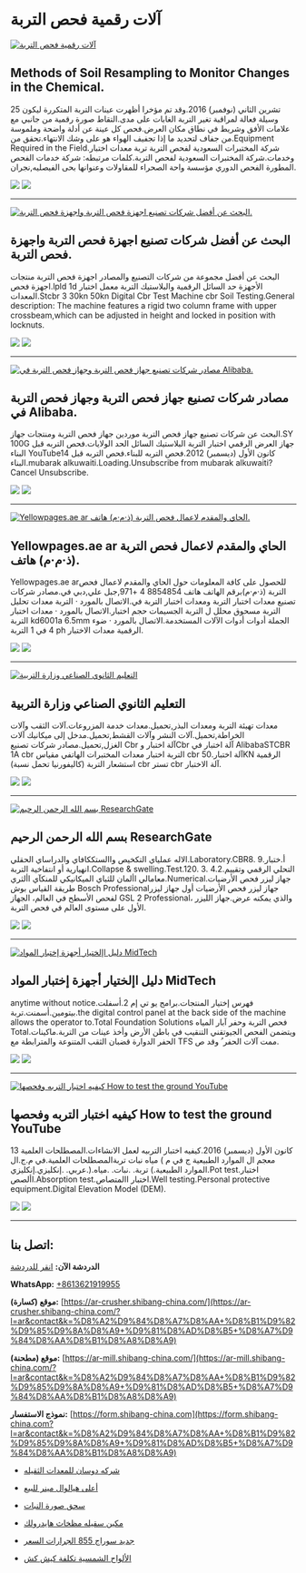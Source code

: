 # آلات رقمية فحص التربة

<a href="https://swt.shibang-china.com/?l=ar&img&k=%D8%A2%D9%84%D8%A7%D8%AA+%D8%B1%D9%82%D9%85%D9%8A%D8%A9+%D9%81%D8%AD%D8%B5+%D8%A7%D9%84%D8%AA%D8%B1%D8%A8%D8%A9" target="_blank">![آلات رقمية فحص التربة](http://static.shibang-china.com/all-800x300/357.jpg)</a>

## Methods of Soil Resampling to Monitor Changes in the Chemical.
25 تشرين الثاني (نوفمبر) 2016.وقد تم مؤخرا أظهرت عينات التربة المتكررة ليكون وسيلة فعالة لمراقبة تغير التربة الغابات على مدى.التقاط صورة رقمية من جانبي مع علامات الأفق وشريط في نطاق مكان العرض.فحص كل عينة عن أدلة واضحة وملموسة من جفاف لتحديد ما إذا تجفيف الهواء هو على وشك الانتهاء.تحقق من.Equipment Required in the Field.شركة المختبرات السعودية لفحص التربة تربة معدات اختبار وخدمات.شركة المختبرات السعودية لفحص التربة.كلمات مرتبطه: شركة خدمات الفحص المطورة الفحص الدوري مؤسسة واحة الصحراء للمقاولات وعنوانها بحى الفيصليه,نجران.


<a href="https://whatsapp.shibangsoft.com/WhatsApp.php" target="_blank" title="WhatsApp">![](http://static.shibang-china.com/icon/whatsapp.png)</a> <a href="https://swt.shibang-china.com/?l=ar&icon&k=%D8%A2%D9%84%D8%A7%D8%AA+%D8%B1%D9%82%D9%85%D9%8A%D8%A9+%D9%81%D8%AD%D8%B5+%D8%A7%D9%84%D8%AA%D8%B1%D8%A8%D8%A9" target="_blank">![](http://static.shibang-china.com/icon/chat-ar.png)</a>

---

<a href="https://swt.shibang-china.com/?l=ar&img&k=%D8%A2%D9%84%D8%A7%D8%AA+%D8%B1%D9%82%D9%85%D9%8A%D8%A9+%D9%81%D8%AD%D8%B5+%D8%A7%D9%84%D8%AA%D8%B1%D8%A8%D8%A9" target="_blank">![البحث عن أفضل شركات تصنيع اجهزة فحص التربة واجهزة فحص التربة.](http://static.shibang-china.com/all-800x300/941.jpg)</a>

## البحث عن أفضل شركات تصنيع اجهزة فحص التربة واجهزة فحص التربة.
البحث عن أفضل مجموعة من شركات التصنيع والمصادر اجهزة فحص التربة منتجات اجهزة فحص.lpld 1d الأجهزة حد السائل الرقمية والبلاستيك التربة معمل اختبار المعدات.Stcbr 3 30kn 50kn Digital Cbr Test Machine cbr Soil Testing.General description: The machine features a rigid two column frame with upper crossbeam,which can be adjusted in height and locked in position with locknuts.


<a href="https://whatsapp.shibangsoft.com/WhatsApp.php" target="_blank" title="WhatsApp">![](http://static.shibang-china.com/icon/whatsapp.png)</a> <a href="https://swt.shibang-china.com/?l=ar&icon&k=%D8%A2%D9%84%D8%A7%D8%AA+%D8%B1%D9%82%D9%85%D9%8A%D8%A9+%D9%81%D8%AD%D8%B5+%D8%A7%D9%84%D8%AA%D8%B1%D8%A8%D8%A9" target="_blank">![](http://static.shibang-china.com/icon/chat-ar.png)</a>

---

<a href="https://swt.shibang-china.com/?l=ar&img&k=%D8%A2%D9%84%D8%A7%D8%AA+%D8%B1%D9%82%D9%85%D9%8A%D8%A9+%D9%81%D8%AD%D8%B5+%D8%A7%D9%84%D8%AA%D8%B1%D8%A8%D8%A9" target="_blank">![مصادر شركات تصنيع جهاز فحص التربة وجهاز فحص التربة في Alibaba.](http://static.shibang-china.com/all-800x300/29.jpg)</a>

## مصادر شركات تصنيع جهاز فحص التربة وجهاز فحص التربة في Alibaba.
البحث عن شركات تصنيع جهاز فحص التربة موردين جهاز فحص التربة ومنتجات جهاز.SY 100G جهاز العرض الرقمي اختبار التربة البلاستيك السائل الحد الولايات.فحص التربه قبل البناء YouTube14 كانون الأول (ديسمبر) 2012.فحص التربه للبناء.فحص التربه قبل البناء.mubarak alkuwaiti.Loading.Unsubscribe from mubarak alkuwaiti? Cancel Unsubscribe.


<a href="https://whatsapp.shibangsoft.com/WhatsApp.php" target="_blank" title="WhatsApp">![](http://static.shibang-china.com/icon/whatsapp.png)</a> <a href="https://swt.shibang-china.com/?l=ar&icon&k=%D8%A2%D9%84%D8%A7%D8%AA+%D8%B1%D9%82%D9%85%D9%8A%D8%A9+%D9%81%D8%AD%D8%B5+%D8%A7%D9%84%D8%AA%D8%B1%D8%A8%D8%A9" target="_blank">![](http://static.shibang-china.com/icon/chat-ar.png)</a>

---

<a href="https://swt.shibang-china.com/?l=ar&img&k=%D8%A2%D9%84%D8%A7%D8%AA+%D8%B1%D9%82%D9%85%D9%8A%D8%A9+%D9%81%D8%AD%D8%B5+%D8%A7%D9%84%D8%AA%D8%B1%D8%A8%D8%A9" target="_blank">![Yellowpages.ae ar الحاي والمقدم لاعمال فحص التربة (ذ·م·م) هاتف.](http://static.shibang-china.com/all-800x300/1042.jpg)</a>

## Yellowpages.ae ar الحاي والمقدم لاعمال فحص التربة (ذ·م·م) هاتف.
Yellowpages.ae arللحصول على كافة المعلومات حول الحاي والمقدم لاعمال فحص التربة (ذ·م·م)برقم الهاتف هاتف 8854854 4 +971,جبل علي,دبي في.مصادر شركات تصنيع معدات اختبار التربة ومعدات اختبار التربة في.الاتصال بالمورد &middot; التربة معدات تحليل التربة مسحوق محلل ل التربة الجسيمات حجم اختبار.الاتصال بالمورد &middot; معدات اختبار التربة kd6001a 6.5mm الجملة أدوات أدوات الآلات المستخدمة.الاتصال بالمورد &middot; ضوء 4 في 1 التربة ph الرقمية معدات الاختبار.


<a href="https://whatsapp.shibangsoft.com/WhatsApp.php" target="_blank" title="WhatsApp">![](http://static.shibang-china.com/icon/whatsapp.png)</a> <a href="https://swt.shibang-china.com/?l=ar&icon&k=%D8%A2%D9%84%D8%A7%D8%AA+%D8%B1%D9%82%D9%85%D9%8A%D8%A9+%D9%81%D8%AD%D8%B5+%D8%A7%D9%84%D8%AA%D8%B1%D8%A8%D8%A9" target="_blank">![](http://static.shibang-china.com/icon/chat-ar.png)</a>

---

<a href="https://swt.shibang-china.com/?l=ar&img&k=%D8%A2%D9%84%D8%A7%D8%AA+%D8%B1%D9%82%D9%85%D9%8A%D8%A9+%D9%81%D8%AD%D8%B5+%D8%A7%D9%84%D8%AA%D8%B1%D8%A8%D8%A9" target="_blank">![التعليم الثانوي الصناعي وزارة التربية](http://static.shibang-china.com/all-800x300/607.jpg)</a>

## التعليم الثانوي الصناعي وزارة التربية
معدات تهيئة التربة ومعدات البذر,تحميل.معدات خدمة المزروعات.آلات الثقب وآلات الخراطة,تحميل.آلات النشر وآلات القشط,تحميل.مدخل إلى ميكانيك آلات الغزل,تحميل.مصادر شركات تصنيع Cbr آلة اختبار وCbr آلة اختبار في AlibabaSTCBR 1A cbr التربة اختبار معدات المختبرات الهاتفي مقياس cbr آلة اختبار.50KN الرقمية استشعار التربة (كاليفورنيا تحمل نسبة) cbr تستر cbr آلة الاختبار.


<a href="https://whatsapp.shibangsoft.com/WhatsApp.php" target="_blank" title="WhatsApp">![](http://static.shibang-china.com/icon/whatsapp.png)</a> <a href="https://swt.shibang-china.com/?l=ar&icon&k=%D8%A2%D9%84%D8%A7%D8%AA+%D8%B1%D9%82%D9%85%D9%8A%D8%A9+%D9%81%D8%AD%D8%B5+%D8%A7%D9%84%D8%AA%D8%B1%D8%A8%D8%A9" target="_blank">![](http://static.shibang-china.com/icon/chat-ar.png)</a>

---

<a href="https://swt.shibang-china.com/?l=ar&img&k=%D8%A2%D9%84%D8%A7%D8%AA+%D8%B1%D9%82%D9%85%D9%8A%D8%A9+%D9%81%D8%AD%D8%B5+%D8%A7%D9%84%D8%AA%D8%B1%D8%A8%D8%A9" target="_blank">![بسم الله الرحمن الرحيم ResearchGate](http://static.shibang-china.com/all-800x300/549.jpg)</a>

## بسم الله الرحمن الرحيم ResearchGate
الاله عملياي التكخيص واالستككافاي والدراساي الحقلي.Laboratory.CBR8. 9.أ.ختبار انهيارية أو انتفاخية التربة.Collapse &amp; swelling.Test.120. 3. 4.2.التحلي الرقمي وتقييم معامالي األمان للثباي الميكانيكي للمنكآي األثري.Numerical.جهاز ليزر فحص الأرضيات طريقة القياس بوش Bosch Professionalجهاز ليزر فحص الأرضيات أول جهاز ليزر لفحص الأسطح في العالم، الجهاز GSL 2 Professional، والذي يمكنه عرض.جهاز الليزر الأول على مستوى العالم في فحص التربة.


<a href="https://whatsapp.shibangsoft.com/WhatsApp.php" target="_blank" title="WhatsApp">![](http://static.shibang-china.com/icon/whatsapp.png)</a> <a href="https://swt.shibang-china.com/?l=ar&icon&k=%D8%A2%D9%84%D8%A7%D8%AA+%D8%B1%D9%82%D9%85%D9%8A%D8%A9+%D9%81%D8%AD%D8%B5+%D8%A7%D9%84%D8%AA%D8%B1%D8%A8%D8%A9" target="_blank">![](http://static.shibang-china.com/icon/chat-ar.png)</a>

---

<a href="https://swt.shibang-china.com/?l=ar&img&k=%D8%A2%D9%84%D8%A7%D8%AA+%D8%B1%D9%82%D9%85%D9%8A%D8%A9+%D9%81%D8%AD%D8%B5+%D8%A7%D9%84%D8%AA%D8%B1%D8%A8%D8%A9" target="_blank">![دليل اإلختيار أجهزة إختبار المواد MidTech](http://static.shibang-china.com/all-800x300/659.jpg)</a>

## دليل اإلختيار أجهزة إختبار المواد MidTech
anytime without notice.ﻓﻬﺮﺱ ﺇﺧﺘﻴﺎﺭ ﺍﻟﻤﻨﺘﺠﺎﺕ.ﺑﺮﺍﻣﺞ ﻳﻮ ﺗﻲ ﺇﻡ 2.ﺃﺳﻔﻠﺖ ﺑﻴﺘﻮﻣﻴﻦ.ﺃﺳﻤﻨﺖ.ﺗﺮﺑﺔ.the digital control panel at the back side of the machine allows the operator to.Total Foundation Solutions فحص التربة وحفر آبار المياه Total.ويتضمن الفحص الجيوتقني التنقيب في باطن الأرض وأخذ عينات من التربة.ماكينات الحفر الدوارة قضبان الثقب المتنوعة والمترابطة مع TFS ممت آلات الحفر ُ وقد ص.


<a href="https://whatsapp.shibangsoft.com/WhatsApp.php" target="_blank" title="WhatsApp">![](http://static.shibang-china.com/icon/whatsapp.png)</a> <a href="https://swt.shibang-china.com/?l=ar&icon&k=%D8%A2%D9%84%D8%A7%D8%AA+%D8%B1%D9%82%D9%85%D9%8A%D8%A9+%D9%81%D8%AD%D8%B5+%D8%A7%D9%84%D8%AA%D8%B1%D8%A8%D8%A9" target="_blank">![](http://static.shibang-china.com/icon/chat-ar.png)</a>

---

<a href="https://swt.shibang-china.com/?l=ar&img&k=%D8%A2%D9%84%D8%A7%D8%AA+%D8%B1%D9%82%D9%85%D9%8A%D8%A9+%D9%81%D8%AD%D8%B5+%D8%A7%D9%84%D8%AA%D8%B1%D8%A8%D8%A9" target="_blank">![كيفيه اختبار التربه وفحصها How to test the ground YouTube](http://static.shibang-china.com/all-800x300/250.jpg)</a>

## كيفيه اختبار التربه وفحصها How to test the ground YouTube
13 كانون الأول (ديسمبر) 2016.كيفيه اختبار التربيه لعمل الانشاءات.المصطلحات العلمية معجم ال الموارد الطبيعية ج في م ) مياه نبات تربةالمصطلحات العلمية.في م.ج.ال الموارد الطبيعية.) تربة. .نبات. .مياه.(.عربي. .إنكليزي.إنكليزي.Pot test.اختبار األصص.Absorption test.اختبار االمتصاص.Well testing.Personal protective equipment.Digital Elevation Model (DEM).


<a href="https://whatsapp.shibangsoft.com/WhatsApp.php" target="_blank" title="WhatsApp">![](http://static.shibang-china.com/icon/whatsapp.png)</a> <a href="https://swt.shibang-china.com/?l=ar&icon&k=%D8%A2%D9%84%D8%A7%D8%AA+%D8%B1%D9%82%D9%85%D9%8A%D8%A9+%D9%81%D8%AD%D8%B5+%D8%A7%D9%84%D8%AA%D8%B1%D8%A8%D8%A9" target="_blank">![](http://static.shibang-china.com/icon/chat-ar.png)</a>

---
## اتصل بنا:

**الدردشة الآن:** [انقر للدردشة](https://swt.shibang-china.com?l=ar&contact&k=%D8%A2%D9%84%D8%A7%D8%AA+%D8%B1%D9%82%D9%85%D9%8A%D8%A9+%D9%81%D8%AD%D8%B5+%D8%A7%D9%84%D8%AA%D8%B1%D8%A8%D8%A9)

**WhatsApp:**  [+8613621919955](https://whatsapp.shibangsoft.com/WhatsApp.php)

**موقع (كسارة):** [https://ar-crusher.shibang-china.com/](https://ar-crusher.shibang-china.com/?l=ar&contact&k=%D8%A2%D9%84%D8%A7%D8%AA+%D8%B1%D9%82%D9%85%D9%8A%D8%A9+%D9%81%D8%AD%D8%B5+%D8%A7%D9%84%D8%AA%D8%B1%D8%A8%D8%A9)

**موقع (مطحنة):** [https://ar-mill.shibang-china.com/](https://ar-mill.shibang-china.com/?l=ar&contact&k=%D8%A2%D9%84%D8%A7%D8%AA+%D8%B1%D9%82%D9%85%D9%8A%D8%A9+%D9%81%D8%AD%D8%B5+%D8%A7%D9%84%D8%AA%D8%B1%D8%A8%D8%A9)

**نموذج الاستفسار:** [https://form.shibang-china.com](https://form.shibang-china.com?l=ar&contact&k=%D8%A2%D9%84%D8%A7%D8%AA+%D8%B1%D9%82%D9%85%D9%8A%D8%A9+%D9%81%D8%AD%D8%B5+%D8%A7%D9%84%D8%AA%D8%B1%D8%A8%D8%A9)

* [شركه دوسان للمعدات الثقيله](../12/%D8%B4%D8%B1%D9%83%D9%87%20%D8%AF%D9%88%D8%B3%D8%A7%D9%86%20%D9%84%D9%84%D9%85%D8%B9%D8%AF%D8%A7%D8%AA%20%D8%A7%D9%84%D8%AB%D9%82%D9%8A%D9%84%D9%87.md)

* [أعلى هيالوال مينر للبيع](../15/%D8%A3%D8%B9%D9%84%D9%89%20%D9%87%D9%8A%D8%A7%D9%84%D9%88%D8%A7%D9%84%20%D9%85%D9%8A%D9%86%D8%B1%20%D9%84%D9%84%D8%A8%D9%8A%D8%B9.md)

* [سحق صورة النبات](../15/%D8%B3%D8%AD%D9%82%20%D8%B5%D9%88%D8%B1%D8%A9%20%D8%A7%D9%84%D9%86%D8%A8%D8%A7%D8%AA.md)

* [مكين سقيله مظخاث هايدرولك](../11/%D9%85%D9%83%D9%8A%D9%86%20%D8%B3%D9%82%D9%8A%D9%84%D9%87%20%D9%85%D8%B8%D8%AE%D8%A7%D8%AB%20%D9%87%D8%A7%D9%8A%D8%AF%D8%B1%D9%88%D9%84%D9%83.md)

* [جديد سوراج 855 الجرارات السعر](../15/%D8%AC%D8%AF%D9%8A%D8%AF%20%D8%B3%D9%88%D8%B1%D8%A7%D8%AC%20855%20%D8%A7%D9%84%D8%AC%D8%B1%D8%A7%D8%B1%D8%A7%D8%AA%20%D8%A7%D9%84%D8%B3%D8%B9%D8%B1.md)

* [الألواح الشمسية تكلفة كيش كش](../11/%D8%A7%D9%84%D8%A3%D9%84%D9%88%D8%A7%D8%AD%20%D8%A7%D9%84%D8%B4%D9%85%D8%B3%D9%8A%D8%A9%20%D8%AA%D9%83%D9%84%D9%81%D8%A9%20%D9%83%D9%8A%D8%B4%20%D9%83%D8%B4.md)